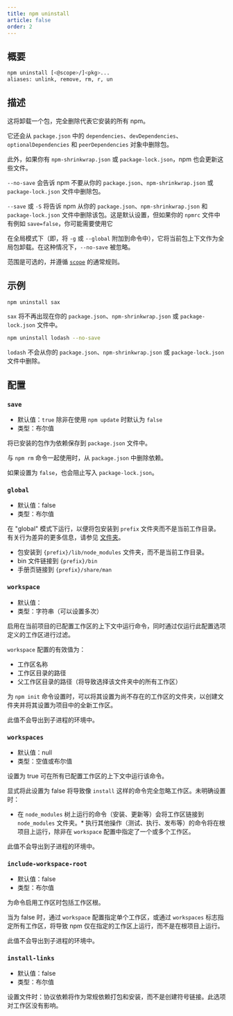 ```yaml
---
title: npm uninstall
article: false
order: 2
---
```


## 概要

```bash
npm uninstall [<@scope>/]<pkg>...
aliases: unlink, remove, rm, r, un
```

## 描述

这将卸载一个包，完全删除代表它安装的所有 npm。

它还会从 `package.json` 中的 `dependencies`、`devDependencies`、`optionalDependencies` 和 `peerDependencies` 对象中删除包。

此外，如果你有 `npm-shrinkwrap.json` 或 `package-lock.json`，npm 也会更新这些文件。

`--no-save` 会告诉 npm 不要从你的 `package.json`、`npm-shrinkwrap.json` 或 `package-lock.json` 文件中删除包。

`--save` 或 `-S` 将告诉 npm 从你的 `package.json`、`npm-shrinkwrap.json` 和 `package-lock.json` 文件中删除该包。这是默认设置，但如果你的 `npmrc` 文件中有例如 `save=false`，你可能需要使用它

在全局模式下（即，将 `-g` 或 `--global` 附加到命令中），它将当前包上下文作为全局包卸载。在这种情况下，`--no-save` 被忽略。

范围是可选的，并遵循 [`scope`](https://npm.nodejs.cn/cli/v11/using-npm/scope) 的通常规则。

## 示例

```bash
npm uninstall sax
```

`sax` 将不再出现在你的 `package.json`、`npm-shrinkwrap.json` 或 `package-lock.json` 文件中。

```bash
npm uninstall lodash --no-save
```

`lodash` 不会从你的 `package.json`、`npm-shrinkwrap.json` 或 `package-lock.json` 文件中删除。

## 配置

### `save`

- 默认值：`true` 除非在使用 `npm update` 时默认为 `false`
- 类型：布尔值

将已安装的包作为依赖保存到 `package.json` 文件中。

与 `npm rm` 命令一起使用时，从 `package.json` 中删除依赖。

如果设置为 `false`，也会阻止写入 `package-lock.json`。

### `global`

- 默认值：false
- 类型：布尔值

在 "global" 模式下运行，以便将包安装到 `prefix` 文件夹而不是当前工作目录。有关行为差异的更多信息，请参见 [文件夹](https://npm.nodejs.cn/cli/v11/configuring-npm/folders)。

- 包安装到 `{prefix}/lib/node_modules` 文件夹，而不是当前工作目录。
- bin 文件链接到 `{prefix}/bin`
- 手册页链接到 `{prefix}/share/man`

### `workspace`

- 默认值：
- 类型：字符串（可以设置多次）

启用在当前项目的已配置工作区的上下文中运行命令，同时通过仅运行此配置选项定义的工作区进行过滤。

`workspace` 配置的有效值为：

- 工作区名称
- 工作区目录的路径
- 父工作区目录的路径（将导致选择该文件夹中的所有工作区）

为 `npm init` 命令设置时，可以将其设置为尚不存在的工作区的文件夹，以创建文件夹并将其设置为项目中的全新工作区。

此值不会导出到子进程的环境中。

### `workspaces`

- 默认值：null
- 类型：空值或布尔值

设置为 true 可在所有已配置工作区的上下文中运行该命令。

显式将此设置为 false 将导致像 `install` 这样的命令完全忽略工作区。未明确设置时：

- 在 `node_modules` 树上运行的命令（安装、更新等）会将工作区链接到 `node_modules` 文件夹。* 执行其他操作（测试、执行、发布等）的命令将在根项目上运行，除非在 `workspace` 配置中指定了一个或多个工作区。

此值不会导出到子进程的环境中。

### `include-workspace-root`

- 默认值：false
- 类型：布尔值

为命令启用工作区时包括工作区根。

当为 false 时，通过 `workspace` 配置指定单个工作区，或通过 `workspaces` 标志指定所有工作区，将导致 npm 仅在指定的工作区上运行，而不是在根项目上运行。

此值不会导出到子进程的环境中。

### `install-links`

- 默认值：false
- 类型：布尔值

设置文件时：协议依赖将作为常规依赖打包和安装，而不是创建符号链接。此选项对工作区没有影响。
